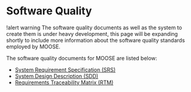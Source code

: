 # Software Quality

!alert warning
The software quality documents as well as the system to create them is under heavy development, this
page will be expanding shortly to include more information about the software quality standards
employed by MOOSE.

The software quality documents for MOOSE are listed below:

- [System Requirement Specification (SRS)](/sqa/moose_srs.md)
- [System Design Description (SDD)](/sqa/moose_sdd.md)
- [Requirements Traceability Matrix (RTM)](/sqa/moose_rtm.md)
